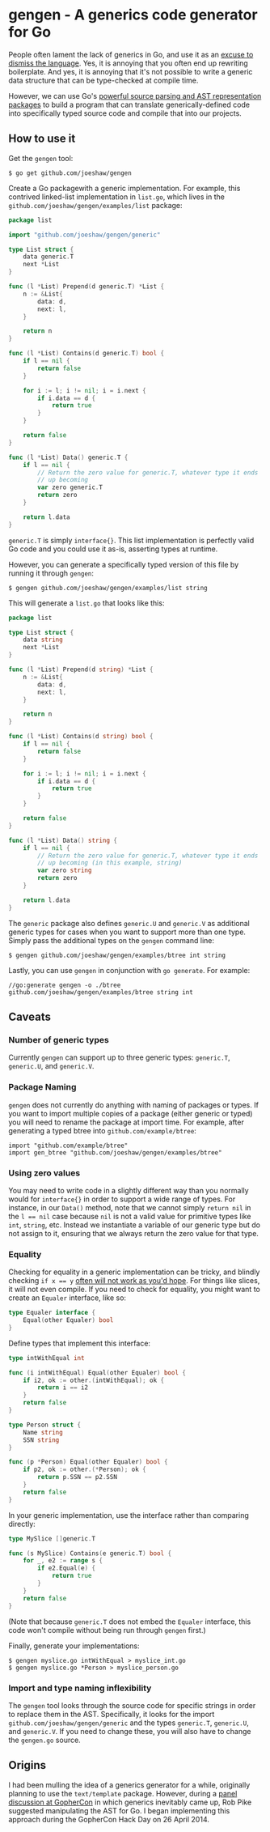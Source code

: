 # gengen - A generics code generator for Go #

People often lament the lack of generics in Go, and use it as an
[excuse to dismiss the
language](http://permalink.gmane.org/gmane.comp.lang.go.general/127789).
Yes, it is annoying that you often end up rewriting boilerplate.  And
yes, it is annoying that it's not possible to write a generic data
structure that can be type-checked at compile time.

However, we can use Go's [powerful source parsing and AST
representation packages](http://golang.org/pkg/go/) to build a program
that can translate generically-defined code into specifically typed
source code and compile that into our projects.

## How to use it ##

Get the `gengen` tool:

    $ go get github.com/joeshaw/gengen

Create a Go packagewith a generic implementation.  For example, this
contrived linked-list implementation in `list.go`, which lives in the
`github.com/joeshaw/gengen/examples/list` package:

```go
package list

import "github.com/joeshaw/gengen/generic"

type List struct {
    data generic.T
    next *List
}

func (l *List) Prepend(d generic.T) *List {
    n := &List{
        data: d,
        next: l,
    }

    return n
}

func (l *List) Contains(d generic.T) bool {
    if l == nil {
        return false
    }

    for i := l; i != nil; i = i.next {
        if i.data == d {
            return true
        }
    }

    return false
}

func (l *List) Data() generic.T {
    if l == nil {
        // Return the zero value for generic.T, whatever type it ends
        // up becoming
        var zero generic.T
        return zero
    }

    return l.data
}

```

`generic.T` is simply `interface{}`.  This list implementation is
perfectly valid Go code and you could use it as-is, asserting types
at runtime.

However, you can generate a specifically typed version of this file by
running it through `gengen`:

    $ gengen github.com/joeshaw/gengen/examples/list string

This will generate a `list.go` that looks like this:

```go
package list

type List struct {
    data string
    next *List
}

func (l *List) Prepend(d string) *List {
    n := &List{
        data: d,
        next: l,
    }

    return n
}

func (l *List) Contains(d string) bool {
    if l == nil {
        return false
    }

    for i := l; i != nil; i = i.next {
        if i.data == d {
            return true
        }
    }

    return false
}

func (l *List) Data() string {
    if l == nil {
        // Return the zero value for generic.T, whatever type it ends
        // up becoming (in this example, string)
        var zero string
        return zero
    }

    return l.data
}

```

The `generic` package also defines `generic.U` and `generic.V` as
additional generic types for cases when you want to support more than
one type.  Simply pass the additional types on the `gengen` command
line:

    $ gengen github.com/joeshaw/gengen/examples/btree int string

Lastly, you can use `gengen` in conjunction with `go generate`.  For
example:

    //go:generate gengen -o ./btree github.com/joeshaw/gengen/examples/btree string int

## Caveats ##

### Number of generic types ###

Currently `gengen` can support up to three generic types: `generic.T`,
`generic.U`, and `generic.V`.

### Package Naming ###

`gengen` does not currently do anything with naming of packages or
types.  If you want to import multiple copies of a package (either
generic or typed) you will need to rename the package at import time.
For example, after generating a typed btree into
`github.com/example/btree`:

    import "github.com/example/btree"
    import gen_btree "github.com/joeshaw/gengen/examples/btree"

### Using zero values ###

You may need to write code in a slightly different way than you
normally would for `interface{}` in order to support a wide range of
types.  For instance, in our `Data()` method, note that we cannot
simply `return nil` in the `l == nil` case because `nil` is not a
valid value for primitive types like `int`, `string`, etc.  Instead we
instantiate a variable of our generic type but do not assign to it,
ensuring that we always return the zero value for that type.

### Equality ###

Checking for equality in a generic implementation can be tricky, and
blindly checking `if x == y` [often will not work as you'd
hope](http://golang.org/ref/spec#Comparison_operators).  For things
like slices, it will not even compile.  If you need to check for
equality, you might want to create an `Equaler` interface, like so:

```go
type Equaler interface {
    Equal(other Equaler) bool
}
```

Define types that implement this interface:


```go
type intWithEqual int

func (i intWithEqual) Equal(other Equaler) bool {
    if i2, ok := other.(intWithEqual); ok {
        return i == i2
    }
    return false
}
```

```go
type Person struct {
    Name string
    SSN string
}

func (p *Person) Equal(other Equaler) bool {
    if p2, ok := other.(*Person); ok {
        return p.SSN == p2.SSN
    }
    return false
}
```

In your generic implementation, use the interface rather than
comparing directly:

```go
type MySlice []generic.T

func (s MySlice) Contains(e generic.T) bool {
    for _, e2 := range s {
        if e2.Equal(e) {
            return true
        }
    }
    return false
}
```

(Note that because `generic.T` does not embed the `Equaler` interface,
this code won't compile without being run through `gengen` first.)

Finally, generate your implementations:

    $ gengen myslice.go intWithEqual > myslice_int.go
    $ gengen myslice.go *Person > myslice_person.go

### Import and type naming inflexibility ###

The `gengen` tool looks through the source code for specific strings
in order to replace them in the AST.  Specifically, it looks for the
import `github.com/joeshaw/gengen/generic` and the types `generic.T`,
`generic.U`, and `generic.V`.  If you need to change these, you will
also have to change the `gengen.go` source.

## Origins ##

I had been mulling the idea of a generics generator for a while,
originally planning to use the `text/template` package.  However,
during a [panel discussion at
GopherCon](http://gophercon.sourcegraph.com/post/83845316771/panel-discussion-with-go-team-members)
in which generics inevitably came up, Rob Pike suggested manipulating
the AST for Go.  I began implementing this approach during the
GopherCon Hack Day on 26 April 2014.
